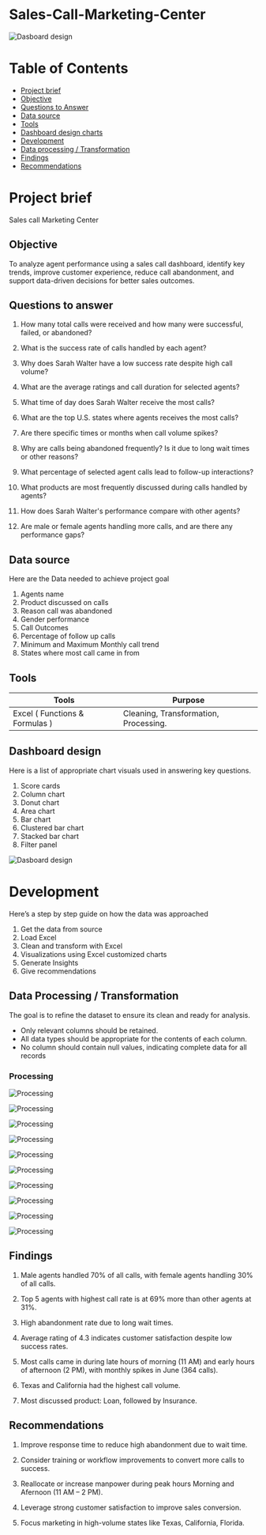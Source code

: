 # Sales-Call-Marketing-Center


![Dasboard design](https://github.com/alabiibrahim/Sales-Call-Marketing-Center/blob/main/images/sales%20and%20marketing%20report.gif)



# Table of Contents


- [Project brief](#Project-brief)
- [Objective](#Objective)
- [Questions to Answer](#Questions-to-Answer)
- [Data source](#Data-source)
- [Tools](#Tools)
- [Dashboard design charts](#Dashboard-design-charts)
- [Development](#Developments)
- [Data processing / Transformation](#Data-processing-Transformation)
- [Findings](#Findings)
- [Recommendations](#Recommendations)


# Project brief
Sales call Marketing Center

## Objective
To analyze agent performance using a sales call dashboard, identify key trends, improve customer experience, reduce call abandonment, and support data-driven decisions for better sales outcomes.

## Questions to answer

1.  How many total calls were received and how many were successful, failed, or abandoned?

2.  What is the success rate of calls handled by each agent?

3.  Why does Sarah Walter have a low success rate despite high call volume?

4.  What are the average ratings and call duration for selected agents?

5.  What time of day does Sarah Walter receive the most calls?

6.  What are the top U.S. states where agents receives the most calls?

7.  Are there specific times or months when call volume spikes?

8.  Why are calls being abandoned frequently? Is it due to long wait times or other reasons?

9.  What percentage of selected agent calls lead to follow-up interactions?

10.  What products are most frequently discussed during calls handled by agents?

11.  How does Sarah Walter's performance compare with other agents?

12.  Are male or female agents handling more calls, and are there any performance gaps?

## Data source
Here are the Data needed to achieve project goal

1.  Agents name
2.  Product discussed on calls
3.  Reason call was abandoned
4.  Gender performance
5.  Call Outcomes
6.  Percentage of follow up calls
7.  Minimum and Maximum Monthly call trend
8.  States where most call came in from

## Tools

| Tools | Purpose | 
| --- | --- | 
| Excel ( Functions & Formulas ) |  Cleaning, Transformation, Processing. |


## Dashboard design

Here is a list of appropriate chart visuals used in answering key questions.
1.	Score cards
2.	Column chart
3.	Donut chart
4.	Area chart
5.	Bar chart
6.	Clustered bar chart
7.	Stacked bar chart
8.	Filter panel

![Dasboard design](https://github.com/alabiibrahim/Sales-Call-Marketing-Center/blob/main/images/Call%20center%20Report.PNG)


# Development

Here’s a step by step guide on how the data was approached 

1.	Get the data from source
2.	Load Excel
3.	Clean and transform with Excel
4.	Visualizations using Excel customized charts
5.	Generate Insights
6.	Give recommendations 

## Data Processing / Transformation

The goal is to refine the dataset to ensure its clean and ready for analysis.

- Only relevant columns should be retained.
- All data types should be appropriate for the contents of each column.
- No column should contain null values, indicating complete data for all records

### Processing 

![Processing](https://github.com/alabiibrahim/Sales-Call-Marketing-Center/blob/main/images/001.PNG)


![Processing](https://github.com/alabiibrahim/Sales-Call-Marketing-Center/blob/main/images/002.PNG)


![Processing](https://github.com/alabiibrahim/Sales-Call-Marketing-Center/blob/main/images/003.PNG)


![Processing](https://github.com/alabiibrahim/Sales-Call-Marketing-Center/blob/main/images/004.PNG)


![Processing](https://github.com/alabiibrahim/Sales-Call-Marketing-Center/blob/main/images/005.PNG)


![Processing](https://github.com/alabiibrahim/Sales-Call-Marketing-Center/blob/main/images/006.PNG)


![Processing](https://github.com/alabiibrahim/Sales-Call-Marketing-Center/blob/main/images/007.PNG)


![Processing](https://github.com/alabiibrahim/Sales-Call-Marketing-Center/blob/main/images/008.PNG)


![Processing](https://github.com/alabiibrahim/Sales-Call-Marketing-Center/blob/main/images/009.PNG)


![Processing](https://github.com/alabiibrahim/Sales-Call-Marketing-Center/blob/main/images/010.PNG)

## Findings

1.	Male agents handled 70% of all calls, with female agents handling 30% of all calls.

2.	Top 5 agents with highest call rate is at 69% more than other agents at 31%.

3.  High abandonment rate due to long wait times.

4.  Average rating of 4.3 indicates customer satisfaction despite low success rates.

5.  Most calls came in during late hours of morning (11 AM) and early hours of afternoon (2 PM), with monthly spikes in June (364 calls).

6.  Texas and California had the highest call volume.

7.  Most discussed product: Loan, followed by Insurance.


## Recommendations

1.	Improve response time to reduce high abandonment due to wait time.

2.  Consider training or workflow improvements to convert more calls to success.

3.  Reallocate or increase manpower during peak hours Morning and Afernoon (11 AM – 2 PM).

4.  Leverage strong customer satisfaction to improve sales conversion.

5.  Focus marketing in high-volume states like Texas, California, Florida.






